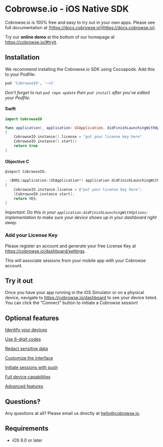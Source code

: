 # Cobrowse.io - iOS Native SDK

Cobrowse.io is 100% free and easy to try out in your own apps. Please see full documentation at [https://docs.cobrowse.io](https://docs.cobrowse.io).

Try our **online demo** at the bottom of our homepage at <https://cobrowse.io/#tryit>.

## Installation

We recommend installing the Cobrowse.io SDK using Cocoapods. Add this to your Podfile:

```ruby
pod 'CobrowseIO', '~>2'
```

*Don't forget to run `pod repo update` then `pod install` after you've edited your Podfile.*

#### Swift
```swift
import CobrowseIO

func application(_ application: UIApplication, didFinishLaunchingWithOptions launchOptions: [UIApplicationLaunchOptionsKey: Any]?) -> Bool
{
    CobrowseIO.instance().license = "put your license key here"
    CobrowseIO.instance().start()
    return true
}
```

#### Objective C
```objective-c
@import CobrowseIO;

- (BOOL)application:(UIApplication*) application didFinishLaunchingWithOptions:(NSDictionary*) launchOptions
{
    CobrowseIO.instance.license = @"put your license key here";
    [CobrowseIO.instance start];
    return YES;
}
```
*Important: Do this in your `application:didFinishLaunchingWithOptions:` implementation to make sure your device shows up in your dashboard right away.*

### Add your License Key

Please register an account and generate your free License Key at <https://cobrowse.io/dashboard/settings>.

This will associate sessions from your mobile app with your Cobrowse account.

## Try it out

Once you have your app running in the iOS Simulator or on a physical device, navigate to <https://cobrowse.io/dashboard> to see your device listed. You can click the "Connect" button to initiate a Cobrowse session!

## Optional features

[Identify your devices](https://docs.cobrowse.io/sdk-features/identify-your-devices)

[Use 6-digit codes](https://docs.cobrowse.io/sdk-features/6-digit-codes)

[Redact sensitive data](https://docs.cobrowse.io/sdk-features/redact-sensitive-data)

[Customize the interface](https://docs.cobrowse.io/sdk-features/customize-the-interface)

[Initiate sessions with push](https://docs.cobrowse.io/sdk-features/initiate-sessions-with-push)

[Full device capabilities](https://docs.cobrowse.io/sdk-features/full-device-capabilities)

[Advanced features](https://docs.cobrowse.io/sdk-features/advanced-features)

## Questions?
Any questions at all? Please email us directly at [hello@cobrowse.io](mailto:hello@cobrowse.io).

## Requirements

* iOS 9.0 or later
